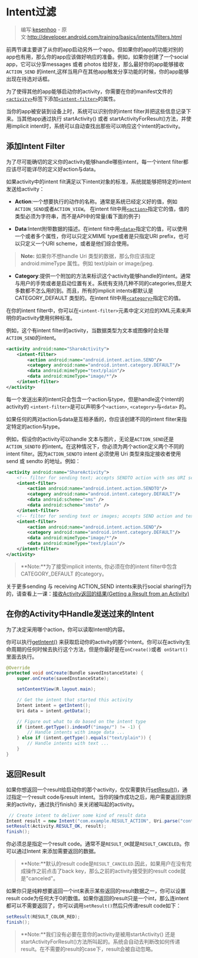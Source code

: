 # Intent过滤

> 编写:[kesenhoo](https://github.com/kesenhoo) - 原文:<http://developer.android.com/training/basics/intents/filters.html>

前两节课主要讲了从你的app启动另外一个app。但如果你的app的功能对别的app也有用，那么你的app应该做好响应的准备。例如，如果你创建了一个social app，它可以分享messages 或者 photos 给好友，那么最好你的app能够接收`ACTION_SEND` 的intent,这样当用户在其他app触发分享功能的时候，你的app能够出现在待选对话框。

为了使得其他的app能够启动你的activity，你需要在你的manifest文件的[`<activity>`](http://developer.android.com/guide/topics/manifest/activity-element.html)标签下添加[`<intent-filter>`](http://developer.android.com/guide/topics/manifest/intent-filter-element.html)的属性。

当你的app被安装到设备上时，系统可以识别你的intent filter并把这些信息记录下来。当其他app通过执行 startActivity() 或者 startActivityForResult()方法，并使用implicit intent时，系统可以自动查找出那些可以响应这个intent的activity。

<!-- more -->

## 添加Intent Filter

为了尽可能确切的定义你的activity能够handle哪些intent，每一个intent filter都应该尽可能详尽的定义好action与data。

如果activity中的intent filt满足以下intent对象的标准，系统就能够把特定的intent发送给activity：

* **Action**:一个想要执行的动作的名称。通常是系统已经定义好的值，例如`ACTION_SEND`或者`ACTION_VIEW`。
在intent filt中用[`<action>`](http://developer.android.com/guide/topics/manifest/action-element.html)指定它的值，值的类型必须为字符串，而不是API中的常量(看下面的例子)

* **Data**:Intent附带数据的描述。在intent filt中用[`<data>`](http://developer.android.com/guide/topics/manifest/data-element.html)指定它的值，可以使用一个或者多个属性，你可以只定义MIME type或者是只指定URI prefix，也可以只定义一个URI scheme，或者是他们综合使用。

> **Note:** 如果你不想handle Uri 类型的数据，那么你应该指定 android:mimeType 属性。例如 text/plain or image/jpeg.

* **Category**:提供一个附加的方法来标识这个activity能够handle的intent。通常与用户的手势或者是启动位置有关。系统有支持几种不同的categories,但是大多数都不怎么用的到。而且，所有的implicit intents都默认是 CATEGORY_DEFAULT 类型的。在intent filt中用[`<category>`](http://developer.android.com/guide/topics/manifest/category-element.html)指定它的值。

在你的intent filter中，你可以在`<intent-filter>`元素中定义对应的XML元素来声明你的activity使用何种标准。

例如，这个有intent filter的activity，当数据类型为文本或图像时会处理`ACTION_SEND`的intent。

```xml
<activity android:name="ShareActivity">
    <intent-filter>
        <action android:name="android.intent.action.SEND"/>
        <category android:name="android.intent.category.DEFAULT"/>
        <data android:mimeType="text/plain"/>
        <data android:mimeType="image/*"/>
    </intent-filter>
</activity>
```

每一个发送出来的intent只会包含一个action与type，但是handle这个intent的activity的 `<intent-filter>`是可以声明多个`<action>`, `<category>`与`<data>` 的。

如果任何的两对action与data是互相矛盾的，你应该创建不同的intent fliter来指定特定的action与type。

例如，假设你的activity可以handle 文本与图片，无论是`ACTION_SEND`还是`ACTION_SENDTO` 的intent。在这种情况下，你必须为两个action定义两个不同的intent filter。因为`ACTION_SENDTO` intent 必须使用 Uri 类型来指定接收者使用 send 或 sendto 的地址。例如：

```xml
<activity android:name="ShareActivity">
    <!-- filter for sending text; accepts SENDTO action with sms URI schemes -->
    <intent-filter>
        <action android:name="android.intent.action.SENDTO"/>
        <category android:name="android.intent.category.DEFAULT"/>
        <data android:scheme="sms" />
        <data android:scheme="smsto" />
    </intent-filter>
    <!-- filter for sending text or images; accepts SEND action and text or image data -->
    <intent-filter>
        <action android:name="android.intent.action.SEND"/>
        <category android:name="android.intent.category.DEFAULT"/>
        <data android:mimeType="image/*"/>
        <data android:mimeType="text/plain"/>
    </intent-filter>
</activity>
```

> **Note:**为了接受implicit intents, 你必须在你的intent filter中包含 CATEGORY_DEFAULT 的category。

关于更多sending 与 receiving ACTION_SEND intents来执行social sharing行为的，请查看上一课：[接收Activity返回的结果(Getting a Result from an Activity)](result.html)

## 在你的Activity中Handle发送过来的Intent

为了决定采用哪个action，你可以读取Intent的内容。

你可以执行<a href="http://developer.android.com/reference/android/app/Activity.html#getIntent()">getIntent()</a> 来获取启动你的activity的那个intent。你可以在activity生命周期的任何时候去执行这个方法，但是你最好是在`onCreate()`或者` onStart()`里面去执行。

```java
@Override
protected void onCreate(Bundle savedInstanceState) {
    super.onCreate(savedInstanceState);

    setContentView(R.layout.main);

    // Get the intent that started this activity
    Intent intent = getIntent();
    Uri data = intent.getData();

    // Figure out what to do based on the intent type
    if (intent.getType().indexOf("image/") != -1) {
        // Handle intents with image data ...
    } else if (intent.getType().equals("text/plain")) {
        // Handle intents with text ...
    }
}
```

## 返回Result

如果你想返回一个result给启动你的那个activity，仅仅需要执行<a href="http://developer.android.com/reference/android/app/Activity.html#setResult(int, android.content.Intent)">setResult()</a>，通过指定一个result code与result intent。当你的操作成功之后，用户需要返回到原来的activity，通过执行finish() 来关闭被叫起的activity。

```java
 // Create intent to deliver some kind of result data
Intent result = new Intent("com.example.RESULT_ACTION", Uri.parse("content://result_uri");
setResult(Activity.RESULT_OK, result);
finish();
```

你必须总是指定一个result code。通常不是`RESULT_OK`就是`RESULT_CANCELED`。你可以通过Intent 来添加需要返回的数据。

> **Note:**默认的result code是`RESULT_CANCELED`.因此，如果用户在没有完成操作之前点击了back key，那么之前的activity接受到的result code就是"canceled"。

如果你只是纯粹想要返回一个int来表示某些返回的result数据之一，你可以设置result code为任何大于0的数值。如果你返回的result只是一个int，那么连intent都可以不需要返回了，你可以调用`setResult()`然后只传递result code如下：

```java
setResult(RESULT_COLOR_RED);
finish();
```

> **Note:**我们没有必要在意你的activity是被用startActivity() 还是 startActivityForResult()方法所叫起的。系统会自动去判断改如何传递result。在不需要的result的case下，result会被自动忽略。
